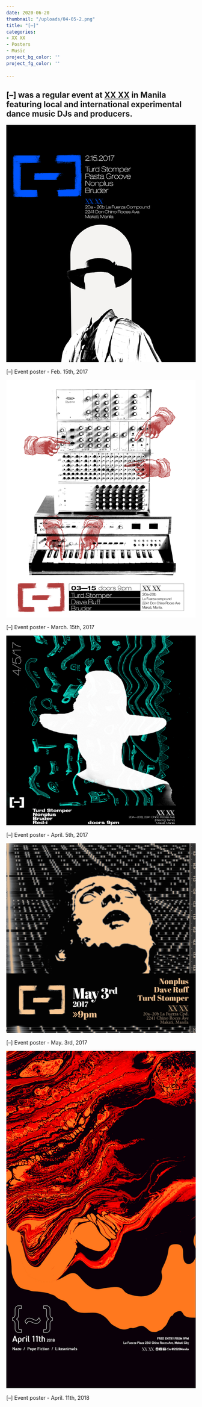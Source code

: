```yaml
---
date: 2020-06-20
thumbnail: "/uploads/04-05-2.png"
title: "[–]"
categories:
- XX XX
- Posters
- Music
project_bg_color: ''
project_fg_color: ''

---
```

## \[–\] was a regular event at [XX XX](20-20.asia "XX XX Manila") in Manila featuring local and international experimental dance music DJs and producers.

![](/uploads/02-15.png)

\[–\] Event poster - Feb. 15th, 2017

![](/uploads/03-15.png)

\[–\] Event poster - March. 15th, 2017

![](/uploads/04-05-2.png)

\[–\] Event poster - April. 5th, 2017

![](/uploads/05-03-2.png)

\[–\] Event poster - May. 3rd, 2017

![](/uploads/180411_-_poster-1_180411_v3_story.jpg)

\[–\] Event poster - April. 11th, 2018
